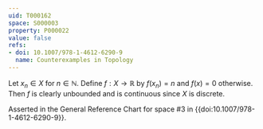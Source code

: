 ```yaml
---
uid: T000162
space: S000003
property: P000022
value: false
refs:
- doi: 10.1007/978-1-4612-6290-9
  name: Counterexamples in Topology
---
```


Let $x_n \in X$ for $n \in \mathbb{N}$. Define $f: X \rightarrow \mathbb{R}$ by $f(x_n) = n$ and $f(x) = 0$ otherwise. Then $f$ is clearly unbounded and is continuous since $X$ is discrete.

Asserted in the General Reference Chart for space #3 in
{{doi:10.1007/978-1-4612-6290-9}}.
